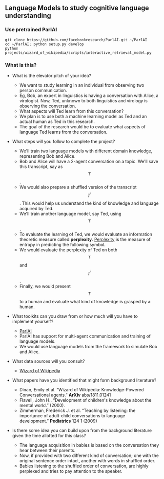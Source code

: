 ## Language Models to study cognitive language understanding


### Use pretrained ParlAI

```
git clone https://github.com/facebookresearch/ParlAI.git ~/ParlAI
cd ~/ParlAI; python setup.py develop
python projects/wizard_of_wikipedia/scripts/interactive_retrieval_model.py
```


### What is this?

- What is the elevator pitch of your idea?
    - We want to study learning in an individual from observing two person communication.
    - Eg, Bob, an expert in linguistics is having a conversation with Alice, a virologist. Now, Ted, unknown to both linguistics and virology is observing the conversation. 
    - What aspects will Ted learn from this conversation?
    - We plan is to use both a machine learning model as Ted and an actual human as Ted in this research.
    - The goal of the research would be to evaluate what aspects of language Ted learns from the conversation.

- What steps will you follow to complete the project?
    - We'll train two language models with different domain knowledge, representing Bob and Alice. 
    - Bob and Alice will have a 2-agent conversation on a topic. We'll save this transcript, say as $$T$$.
    - We would also prepare a shuffled version of the transcript $$T^\prime$$. This would help us understand the kind of knowledge and language acquired by Ted.
    - We'll train another language model, say Ted, using $$T$$.
    - To evaluate the learning of Ted, we would evaluate an information theoretic measure called **perplexity**.  [Perplexity](https://thegradient.pub/understanding-evaluation-metrics-for-language-models/) is the measure of entropy in predicting the following symbol.
    - We would evaluate the perplexity of Ted on both $$T$$ and $$T^\prime$$. 
    - Finally, we would present $$T$$ to a human and evaluate what kind of knowledge is grasped by a human.

- What toolkits can you draw from or how much will you have to implement yourself?
    - [ParlAI](https://github.com/facebookresearch/ParlAI)
    - ParlAI has support for multi-agent communication and training of language models.
    - We would use language models from the framework to simulate Bob and Alice.

- What data sources will you consult?
    - [Wizard of Wikipedia](https://parl.ai/docs/zoo.html#wizard-of-wikipedia-models)

- What papers have you identified that might form background literature?
    - Dinan, Emily et al. “Wizard of Wikipedia: Knowledge-Powered Conversational agents.” __ArXiv__ abs/1811.01241
    - Flavell, John H.. “Development of children's knowledge about the mental world.” (2000).
    - Zimmerman, Frederick J. et al. “Teaching by listening: the importance of adult-child conversations to language development.” __Pediatrics__ 124 1 (2009)

- Is there some idea you can build upon from the background literature given the time allotted for this class?
    - The language acquisition in babies is based on the conversation they hear between their parents.
    - Now, if provided with two different kind of conversation; one with the original sentence order intact, another with words in shuffled order.
    - Babies listening to the shuffled order of conversation, are highly perplexed and tries to pay attention to the speaker. 



